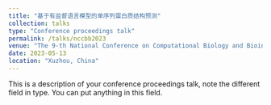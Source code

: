 ```yaml
---
title: "基于有监督语言模型的单序列蛋白质结构预测"
collection: talks
type: "Conference proceedings talk"
permalink: /talks/nccbb2023
venue: "The 9-th National Conference on Computational Biology and Bioinformatics"
date: 2023-05-13
location: "Xuzhou, China"
---
```


This is a description of your conference proceedings talk, note the different field in type. You can put anything in this field.
